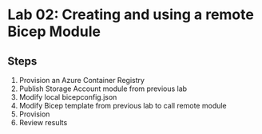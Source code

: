 # Lab 02: Creating and using a remote Bicep Module

## Steps

1. Provision an Azure Container Registry
2. Publish Storage Account module from previous lab
3. Modify local bicepconfig.json
4. Modify Bicep template from previous lab to call remote module
5. Provision
6. Review results
